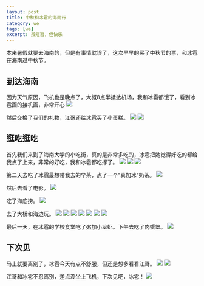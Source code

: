```yaml
---
layout: post
title: 中秋和冰雹的海南行
category: we
tags: [we]
excerpt: 虽短暂，但快乐
---
```


本来暑假就要去海南的，但是有事情耽误了，这次早早的买了中秋节的票，和冰雹在海南过中秋节。

## 到达海南

因为天气原因，飞机也是晚点了，大概8点半抵达机场，我和冰雹都饿了，看到冰雹画的接机画，非常开心
![](https://github.com/ujump1/ujump1.github.io/blob/master/assets/images/2019/hainan/welcome.jpg?raw=true)

然后交换了我们的礼物，江哥还给冰雹买了小蛋糕。
![](https://github.com/ujump1/ujump1.github.io/blob/master/assets/images/2019/hainan/gift1.jpg?raw=true)
![](https://github.com/ujump1/ujump1.github.io/blob/master/assets/images/2019/hainan/gift2.jpg?raw=true)

## 逛吃逛吃

首先我们来到了海南大学的小吃街，真的是非常多吃的，冰雹把她觉得好吃的都给我点了上来，非常的好吃，我和冰雹都吃撑了。
![](https://github.com/ujump1/ujump1.github.io/blob/master/assets/images/2019/hainan/xiaochi1.jpg?raw=true)
![](https://github.com/ujump1/ujump1.github.io/blob/master/assets/images/2019/hainan/xiaochi2.jpg?raw=true)
![](https://github.com/ujump1/ujump1.github.io/blob/master/assets/images/2019/hainan/xiaochi3.jpg?raw=true)

第二天去吃了冰雹最想带我去的早茶，点了一个"真加冰"奶茶。
![](https://github.com/ujump1/ujump1.github.io/blob/master/assets/images/2019/hainan/zaocha.jpg?raw=true)

然后去看了电影。
![](https://github.com/ujump1/ujump1.github.io/blob/master/assets/images/2019/hainan/movie.jpg?raw=true)

吃了海底捞。
![](https://github.com/ujump1/ujump1.github.io/blob/master/assets/images/2019/hainan/haidilao.jpg?raw=true)

去了大桥和海边玩。
![](https://github.com/ujump1/ujump1.github.io/blob/master/assets/images/2019/hainan/daqiao1.jpg?raw=true)
![](https://github.com/ujump1/ujump1.github.io/blob/master/assets/images/2019/hainan/daqiao2.jpg?raw=true)
![](https://github.com/ujump1/ujump1.github.io/blob/master/assets/images/2019/hainan/daqiao3.jpg?raw=true)
![](https://github.com/ujump1/ujump1.github.io/blob/master/assets/images/2019/hainan/daqiao4.jpg?raw=true)
![](https://github.com/ujump1/ujump1.github.io/blob/master/assets/images/2019/hainan/haibian1.jpg?raw=true)
![](https://github.com/ujump1/ujump1.github.io/blob/master/assets/images/2019/hainan/haibian2.jpg?raw=true)
![](https://github.com/ujump1/ujump1.github.io/blob/master/assets/images/2019/hainan/haibian3.jpg?raw=true)

最后一天，在冰雹的学校食堂吃了粥加小龙虾。下午去吃了肉蟹堡。
![](https://github.com/ujump1/ujump1.github.io/blob/master/assets/images/2019/hainan/rouxie.jpg?raw=true)

## 下次见

马上就要离别了，冰雹今天有点不舒服，但还是想多看看江哥。
![](https://github.com/ujump1/ujump1.github.io/blob/master/assets/images/2019/hainan/libie1.jpg?raw=true)
![](https://github.com/ujump1/ujump1.github.io/blob/master/assets/images/2019/hainan/libie2.jpg?raw=true)

江哥和冰雹不忍离别，差点没坐上飞机，下次见吧，冰雹！
![](https://github.com/ujump1/ujump1.github.io/blob/master/assets/images/2019/hainan/together.jpg?raw=true)


